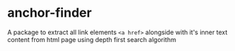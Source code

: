 # anchor-finder

A package to extract all link elements `<a href>` alongside with it's inner text content from html page using depth first search algorithm
